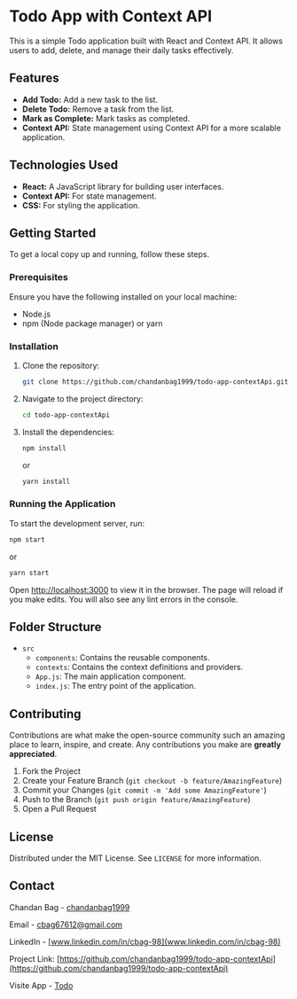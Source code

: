 # Todo App with Context API

This is a simple Todo application built with React and Context API. It allows users to add, delete, and manage their daily tasks effectively.

## Features

- **Add Todo:** Add a new task to the list.
- **Delete Todo:** Remove a task from the list.
- **Mark as Complete:** Mark tasks as completed.
- **Context API:** State management using Context API for a more scalable application.

## Technologies Used

- **React:** A JavaScript library for building user interfaces.
- **Context API:** For state management.
- **CSS:** For styling the application.

## Getting Started

To get a local copy up and running, follow these steps.

### Prerequisites

Ensure you have the following installed on your local machine:

- Node.js
- npm (Node package manager) or yarn

### Installation

1. Clone the repository:

   ```sh
   git clone https://github.com/chandanbag1999/todo-app-contextApi.git
   ```

2. Navigate to the project directory:

   ```sh
   cd todo-app-contextApi
   ```

3. Install the dependencies:

   ```sh
   npm install
   ```

   or

   ```sh
   yarn install
   ```

### Running the Application

To start the development server, run:

```sh
npm start
```

or

```sh
yarn start
```

Open [http://localhost:3000](http://localhost:3000) to view it in the browser. The page will reload if you make edits. You will also see any lint errors in the console.

## Folder Structure

- `src`
  - `components`: Contains the reusable components.
  - `contexts`: Contains the context definitions and providers.
  - `App.js`: The main application component.
  - `index.js`: The entry point of the application.

## Contributing

Contributions are what make the open-source community such an amazing place to learn, inspire, and create. Any contributions you make are **greatly appreciated**.

1. Fork the Project
2. Create your Feature Branch (`git checkout -b feature/AmazingFeature`)
3. Commit your Changes (`git commit -m 'Add some AmazingFeature'`)
4. Push to the Branch (`git push origin feature/AmazingFeature`)
5. Open a Pull Request

## License

Distributed under the MIT License. See `LICENSE` for more information.

## Contact

Chandan Bag - [chandanbag1999](https://github.com/chandanbag1999)

Email - cbag67612@gmail.com

LinkedIn - [www.linkedin.com/in/cbag-98](www.linkedin.com/in/cbag-98)

Project Link: [https://github.com/chandanbag1999/todo-app-contextApi](https://github.com/chandanbag1999/todo-app-contextApi)

Visite App - [Todo](https://chandanbag1999.github.io/todo-app-contextApi)
```
